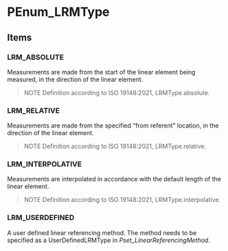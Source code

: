 # PEnum_LRMType

## Items

### LRM_ABSOLUTE
Measurements are made from the start of the linear element being measured, in the direction of the linear element.

> NOTE Definition according to ISO 19148:2021, LRMType.absolute.

### LRM_RELATIVE
Measurements are made from the specified “from referent” location, in the direction of the linear element.

> NOTE Definition according to ISO 19148:2021, LRMType.relative.

### LRM_INTERPOLATIVE
Measurements are interpolated in accordance with the default length of the linear element.

> NOTE Definition according to ISO 19148:2021, LRMType.interpolative.

### LRM_USERDEFINED
A user defined linear referencing method. The method needs to be specified as a UserDefinedLRMType in _Pset_LinearReferencingMethod_.
